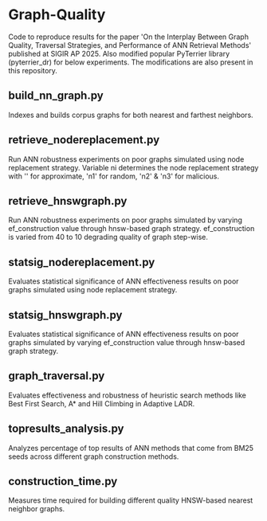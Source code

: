 # Graph-Quality

Code to reproduce results for the paper 'On the Interplay Between Graph Quality, Traversal Strategies, and Performance of ANN Retrieval Methods' published at SIGIR AP 2025. Also modified popular PyTerrier library (pyterrier_dr) for below experiments. The modifications are also present in this repository.

## build_nn_graph.py

Indexes and builds corpus graphs for both nearest and farthest neighbors.

## retrieve_nodereplacement.py

Run ANN robustness experiments on poor graphs simulated using node replacement strategy. Variable ni determines the node replacement strategy with '' for approximate, 'n1' for random, 'n2' & 'n3' for malicious.

## retrieve_hnswgraph.py

Run ANN robustness experiments on poor graphs simulated by varying ef_construction value through hnsw-based graph strategy. ef_construction is varied from 40 to 10 degrading quality of graph step-wise.

## statsig_nodereplacement.py

Evaluates statistical significance of ANN effectiveness results on poor graphs simulated using node replacement strategy.

## statsig_hnswgraph.py

Evaluates statistical significance of ANN effectiveness results on poor graphs simulated by varying ef_construction value through hnsw-based graph strategy.

## graph_traversal.py

Evaluates effectiveness and robustness of heuristic search methods like Best First Search, A* and Hill Climbing in Adaptive LADR.

## topresults_analysis.py

Analyzes percentage of top results of ANN methods that come from BM25 seeds across different graph construction methods.

## construction_time.py

Measures time required for building different quality HNSW-based nearest neighbor graphs.
